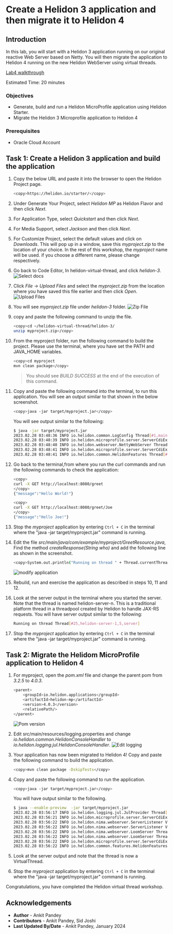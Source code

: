 # Create a Helidon 3 application and then migrate it to Helidon 4

## Introduction

In this lab, you will start with a Helidon 3 application running on our original reactive Web Server based on Netty. You will then migrate the application to Helidon 4 running on the new Helidon WebServer using virtual threads.

[Lab4 walkthrough](videohub:1_zr1m00ba)

Estimated Time: 20 minutes



### Objectives

* Generate, build and run a Helidon MicroProfile application using Helidon Starter.
* Migrate the Helidon 3 Microprofile application to Helidon 4

### Prerequisites

* Oracle Cloud Account


## Task 1: Create a Helidon 3 application and build the application

1. Copy the below URL and paste it into the browser to open the Helidon Project page.

    ```bash
    <copy>https://helidon.io/starter/</copy>
    ```
2. Under Generate Your Project, select *Helidon MP* as Helidon Flavor and then click *Next*.

3. For Application Type, select *Quickstart* and then click *Next*.

4. For Media Support, select *Jackson* and then click *Next*.

5. For Customize Project, select the default values and click on *Downloads*. This will pop up in a window, save this *myproject.zip* to the location of your choice. In the rest of this workshop, the *myproject* name will be used. if you choose a different name, please change respectively.

6. Go back to Code Editor, In helidon-virtual-thread, and click *helidon-3*.
    ![Select docs](images/select-docs.png)

7. Click *File* -> *Upload Files* and select the *myproject.zip* from the location where you have saved this file earlier and then click *Open*.
    ![Upload Files](images/upload-files.png)

8. You will see *myproject.zip* file under *helidon-3* folder.
    ![Zip File](images/zip-file.png)

9. copy and paste the following command to unzip the file.
    ```bash
    <copy>cd ~/helidon-virtual-thread/helidon-3/
    unzip myproject.zip</copy>
    ```

10. From the myproject folder, run the following command to build the project. Please use the terminal, where you have set the PATH and JAVA_HOME variables.
    ```bash
    <copy>cd myproject
    mvn clean package</copy>
    ```
    > You should see *BUILD SUCCESS* at the end of the execution of this command.

12. Copy and paste the following command into the terminal, to run this application. You will see an output similar to that shown in the below screenshot.
    ```bash
    <copy>java -jar target/myproject.jar</copy>
    ```
    You will see output similar to the following:
    ```bash
    $ java -jar target/myproject.jar
    2023.02.28 03:48:36 INFO io.helidon.common.LogConfig Thread[#1,main,5,main]: Logging at initialization configured using classpath: /logging.properties
    2023.02.28 03:48:39 INFO io.helidon.microprofile.server.ServerCdiExtension Thread[#1,main,5,main]: Registering JAX-RS Application: HelidonMP
    2023.02.28 03:48:40 INFO io.helidon.webserver.NettyWebServer Thread[#31,nioEventLoopGroup-2-1,10,main]: Channel '@default' started: [id: 0x5b66bd2a, L:/0.0.0.0:8080]
    2023.02.28 03:48:41 INFO io.helidon.microprofile.server.ServerCdiExtension Thread[#1,main,5,main]: Server started on http://localhost:8080 (and all other host addresses) in 4816 milliseconds (since JVM startup).
    2023.02.28 03:48:41 INFO io.helidon.common.HelidonFeatures Thread[#32,features-thread,5,main]: Helidon MP 3.1.2 features: [CDI, Config, Health, JAX-RS, Metrics, Open API, Server]
    ```

13. Go back to the terminal,from where you run the curl commands and run the following commands to check the application:

    ```bash
    <copy>
    curl -X GET http://localhost:8080/greet
    </copy>
    {"message":"Hello World!"}
    ```

    ```bash
    <copy>
    curl -X GET http://localhost:8080/greet/Joe
    </copy>
    {"message":"Hello Joe!"}
    ```

14. Stop the *myproject* application by entering `Ctrl + C` in the terminal where the "java -jar target/myproject.jar" command is running.

15. Edit the file *src/main/java/com/example/myproject/GreetResource.java*, Find the method *createResponse(String who)* and add the following line as shown in the screenshot.
    ```bash
    <copy>System.out.println("Running on thread " + Thread.currentThread());</copy>
    ```
    ![modify application](images/modify-application.png)

16. Rebuild, run and exercise the application as described in steps 10, 11 and 12.

17. Look at the server output in the terminal where you started the server. Note that the thread is named helidon-server-n. This is a traditional platform thread in a threadpool created by Helidon to handle JAX-RS requests.
    You will have server output similar to the following:
    ```bash
    Running on thread Thread[#25,helidon-server-1,5,server]
    ```

18. Stop the *myproject* application by entering `Ctrl + C` in the terminal where the "java -jar target/myproject.jar" command is running.


## Task 2: Migrate the Helidom MicroProfile application to Helidon 4

1. For myproject, open the *pom.xml* file and change the parent pom from *3.2.5* to *4.0.3*.
    ```bash
    <parent>
        <groupId>io.helidon.applications</groupId>
        <artifactId>helidon-mp</artifactId>
        <version>4.0.3</version>
        <relativePath/>
    </parent>
    ```
    ![Pom version](images/pom-version.png)

2. Edit src/main/resources/logging.properties and change *io.helidon.common.HelidonConsoleHandler* to *io.helidon.logging.jul.HelidonConsoleHandler*.
    ![Edit logging](images/edit-logging.png)

3. Your application has now been migrated to Helidon 4! Copy and paste the following command to build the application.
    ```bash
    <copy>mvn clean package -DskipTests</copy>
    ```

4. Copy and paste the following command to run the application.
    ```bash
    <copy>java -jar target/myproject.jar</copy>
    ```
    You will have output similar to the following.
    ```bash
    $ java --enable-preview  -jar target/myproject.jar
    2023.02.28 03:56:17 INFO io.helidon.logging.jul.JulProvider Thread[#1,main,5,main]: Logging at initialization configured using classpath: /logging.properties
    2023.02.28 03:56:21 INFO io.helidon.microprofile.server.ServerCdiExtension Thread[#1,main,5,main]: Registering JAX-RS Application: HelidonMP
    2023.02.28 03:56:22 INFO io.helidon.nima.webserver.ServerListener VirtualThread[#25,start @default (/0.0.0.0:8080)]/runnable@ForkJoinPool-1-worker-1: [0x613cc6f8] http://0.0.0.0:8080 bound for socket '@default'
    2023.02.28 03:56:22 INFO io.helidon.nima.webserver.ServerListener VirtualThread[#25,start @default (/0.0.0.0:8080)]/runnable@ForkJoinPool-1-worker-1: [0x613cc6f8] direct writes
    2023.02.28 03:56:22 INFO io.helidon.nima.webserver.LoomServer Thread[#1,main,5,main]: Helidon Níma 4.0.0-ALPHA5
    2023.02.28 03:56:22 INFO io.helidon.nima.webserver.LoomServer Thread[#1,main,5,main]: Started all channels in 19 milliseconds. 5131 milliseconds since JVM startup. Java 19.0.2+7-44
    2023.02.28 03:56:22 INFO io.helidon.microprofile.server.ServerCdiExtension Thread[#1,main,5,main]: Server started on http://localhost:8080 (and all other host addresses) in 5144 milliseconds (since JVM startup).
    2023.02.28 03:56:22 INFO io.helidon.common.features.HelidonFeatures Thread[#28,features-thread,5,main]: Helidon MP 4.0.0-ALPHA5 features: [CDI, Config, Health, Metrics, Open API, Server, WebServer]
    ```
5.  Look at the server output and note that the thread is now a VirtualThread.

6. Stop the *myproject* application by entering `Ctrl + C` in the terminal where the "java -jar target/myproject.jar" command is running.

Congratulations, you have completed the Helidon virtual thread workshop.

## Acknowledgements

* **Author** -  Ankit Pandey    
* **Contributors** - Ankit Pandey, Sid Joshi
* **Last Updated By/Date** - Ankit Pandey, January 2024
